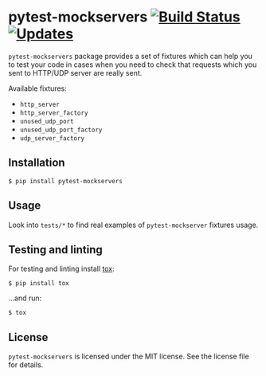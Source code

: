 # pytest-mockservers [![Build Status](https://travis-ci.org/Gr1N/pytest-mockservers.svg?branch=master)](https://travis-ci.org/Gr1N/pytest-mockservers) [![Updates](https://pyup.io/repos/github/Gr1N/pytest-mockservers/shield.svg)](https://pyup.io/repos/github/Gr1N/pytest-mockservers/)

`pytest-mockservers` package provides a set of fixtures which can help you to test your code in cases when you need to check that requests which you sent to HTTP/UDP server are really sent.

Available fixtures:

* `http_server`
* `http_server_factory`
* `unused_udp_port`
* `unused_udp_port_factory`
* `udp_server_factory`

## Installation

    $ pip install pytest-mockservers

## Usage

Look into `tests/*` to find real examples of `pytest-mockserver` fixtures usage.

## Testing and linting

For testing and linting install [tox](http://tox.readthedocs.io):

    $ pip install tox

...and run:

    $ tox

## License

`pytest-mockservers` is licensed under the MIT license. See the license file for details.

